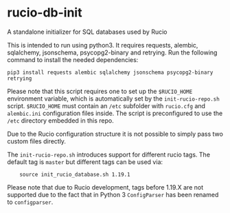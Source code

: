 # rucio-db-init
A standalone initializer for SQL databases used by Rucio

This is intended to run using python3.
It requires requests, alembic, sqlalchemy, jsonschema, psycopg2-binary and retrying.
Run the following command to install the needed dependencies:

```
pip3 install requests alembic sqlalchemy jsonschema psycopg2-binary retrying
```

Please note that this script requires one to set up the `$RUCIO_HOME` environment variable, which is automatically set by the `init-rucio-repo.sh` script.
`$RUCIO_HOME` must contain an `/etc` subfolder with `rucio.cfg` and `alembic.ini` configuration files inside.
The script is preconfigured to use the `/etc` directory embedded in this repo.

Due to the Rucio configuration structure it is not possible to simply pass two custom files directly.

The `init-rucio-repo.sh` introduces support for different rucio tags. The default tag is `master` but different tags can be used via:

```
    source init_rucio_database.sh 1.19.1
```

Please note that due to Rucio development, tags before 1.19.X are not supported due to the fact that in Python 3 `ConfigParser` has been renamed to `configparser`.